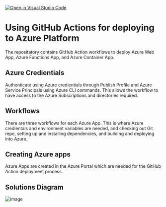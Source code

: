 [![Open in Visual Studio Code](https://classroom.github.com/assets/open-in-vscode-718a45dd9cf7e7f842a935f5ebbe5719a5e09af4491e668f4dbf3b35d5cca122.svg)](https://classroom.github.com/online_ide?assignment_repo_id=13626964&assignment_repo_type=AssignmentRepo)

# Using GitHub Actions for deploying to Azure Platform #

The repositatory contains GitHub Action workflows to deploy Azure Web App, Azure Functions App, and Azure Container App. 

## Azure Credientials ##

Authenticate using Azure credientials through Publish Profile and Azure Service Principals using Azure CLI commands. This allows the workflow to have access to the Azure Subscriptions and directories required. 

## Workflows ##

There are three workflows for each Azure App. This is where Azure credientals and environment variables are needed, and checking out Git repo, setting up and installing dependencies, and building and deploying into Azure. 

## Creating Azure apps ##

Azure Apps are created in the Azure Portal which are needed for the GitHub Action deployment process.

## Solutions Diagram ##

![image](https://github.com/annmnguyen/519-assignment-1/assets/101607810/b8bf04f5-b5ad-4d03-becc-2c08b61b5e95)

